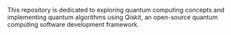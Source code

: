 This repository is dedicated to exploring quantum computing concepts and implementing quantum algorithms using Qiskit, an open-source quantum computing software development framework.
